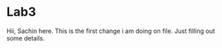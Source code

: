 # Lab3
Hii, Sachin here. This is the first change i am doing on file.
Just filling out some details.
